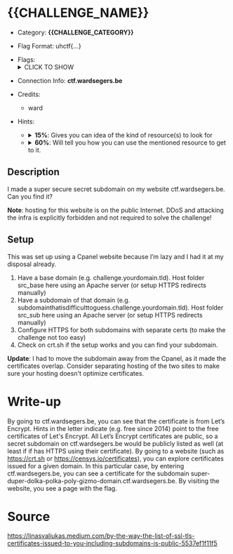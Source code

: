 # {{CHALLENGE_NAME}}

<!-- crypto, forensics, osint, reversing, stegano, websec, misc -->
* Category: **{{CHALLENGE_CATEGORY}}**

<!-- * "uhctf{...}": must match regex "uhctf{([a-z0-9]+-)*[0-9a-f]{6}}" -->
<!-- * "free-form": anything goes, mention in description what to look for -->
* Flag Format: uhctf{…}

<!-- {{FLAG_TYPE}} can be "static" or "regex" -->
* Flags: <details><summary>CLICK TO SHOW</summary><ul><ul>
<li>static: <code>uhctf{the-way-to-a-mans-flag-is-trough-the-stomach-4c8095}</code></li>
</ul></ul></details>

* Connection Info: **ctf.wardsegers.be**

* Credits:
	* ward

* Hints: <ul><ul>
<li><details>
    <summary><strong>15%</strong>: Gives you can idea of the kind of resource(s) to look for</summary>
    Can’t find it? That’s because it is secure! I even got a certificate for that!
</details></li>
<li><details>
    <summary><strong>60%</strong>: Will tell you how you can use the mentioned resource to get to it.</summary>
    Did you know that every certificate that got a certificate at Let's Encrypt is publicly known?
</details></li>
</ul></ul>

## Description

I made a super secure secret subdomain on my website ctf.wardsegers.be. Can you find it?

**Note**: hosting for this website is on the public Internet. DDoS and attacking the infra is explicitly forbidden and not required to solve the challenge!

## Setup

This was set up using a Cpanel website because I’m lazy and I had it at my disposal already.
1. Have a base domain (e.g. challenge.yourdomain.tld). Host folder src_base here using an Apache server (or setup HTTPS redirects manually)
1. Have a subdomain of that domain (e.g. subdomainthatisdifficulttoguess.challenge.yourdomain.tld). Host folder src_sub here using an Apache server (or setup HTTPS redirects manually)
1. Configure HTTPS for both subdomains with separate certs (to make the challenge not too easy)
1. Check on crt.sh if the setup works and you can find your subdomain.

**Update**: I had to move the subdomain away from the Cpanel, as it made the certificates overlap. Consider separating hosting of the two sites to make sure your hosting doesn't optimize certificates.

# Write-up

By going to ctf.wardsegers.be, you can see that the certificate is from Let’s Encrypt. Hints in the letter indicate (e.g. free since 2014) point to the free certificates of Let's Encrypt. All Let’s Encrypt certificates are public, so a secret subdomain on ctf.wardsegers.be would be publicly listed as well (at least if if has HTTPS using their certificate).
By going to a website (such as https://crt.sh or https://censys.io/certificates), you can explore certificates issued for a given domain. In this particular case, by entering ctf.wardsegers.be, you can see a certificate for the subdomain super-duper-dolka-polka-poly-gizmo-domain.ctf.wardsegers.be.
By visiting the website, you see a page with the flag.

# Source

https://linasvaliukas.medium.com/by-the-way-the-list-of-ssl-tls-certificates-issued-to-you-including-subdomains-is-public-5537ef1f11f5
